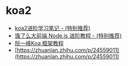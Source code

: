 # koa2

- [koa2进阶学习笔记 - (特别推荐)](https://chenshenhai.github.io/koa2-note/)
- [饿了么大前端 Node.js 进阶教程 - (特别推荐)](https://github.com/ElemeFE/node-interview)
- [阮一峰Koa 框架教程](http://www.ruanyifeng.com/blog/2017/08/koa.html)
- [https://zhuanlan.zhihu.com/p/24559011](https://zhuanlan.zhihu.com/p/24559011)